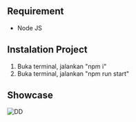 ## Requirement

-   Node JS

## Instalation Project

1.   Buka terminal, jalankan "npm i"
2.   Buka terminal, jalankan "npm run start"

## Showcase
![DD](https://i.postimg.cc/G2KjmDJn/Screenshot-2024-01-24-041557.png)
